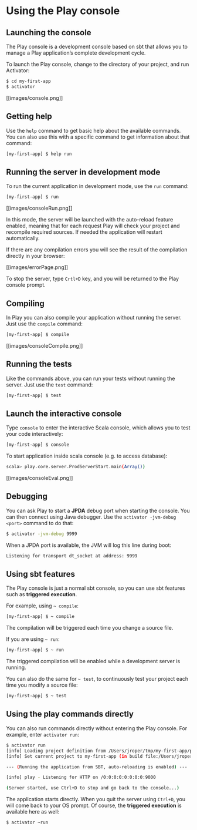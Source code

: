 <!--- Copyright (C) 2009-2015 Typesafe Inc. <http://www.typesafe.com> -->
# Using the Play console

## Launching the console

The Play console is a development console based on sbt that allows you to manage a Play application’s complete development cycle.

To launch the Play console, change to the directory of your project, and run Activator:

```bash
$ cd my-first-app
$ activator
```

[[images/console.png]]

## Getting help

Use the `help` command to get basic help about the available commands.  You can also use this with a specific command to get information about that command:

```bash
[my-first-app] $ help run
```

## Running the server in development mode

To run the current application in development mode, use the `run` command:

```bash
[my-first-app] $ run
```

[[images/consoleRun.png]]

In this mode, the server will be launched with the auto-reload feature enabled, meaning that for each request Play will check your project and recompile required sources. If needed the application will restart automatically.

If there are any compilation errors you will see the result of the compilation directly in your browser:

[[images/errorPage.png]]

To stop the server, type `Crtl+D` key, and you will be returned to the Play console prompt.

## Compiling

In Play you can also compile your application without running the server. Just use the `compile` command:

```bash
[my-first-app] $ compile
```

[[images/consoleCompile.png]]

## Running the tests

Like the commands above, you can run your tests without running the server. Just use the `test` command:

```bash
[my-first-app] $ test
```

## Launch the interactive console

Type `console` to enter the interactive Scala console, which allows you to test your code interactively:

```bash
[my-first-app] $ console
```

To start application inside scala console (e.g. to access database):
```bash
scala> play.core.server.ProdServerStart.main(Array())
```

[[images/consoleEval.png]] 

## Debugging

You can ask Play to start a **JPDA** debug port when starting the console. You can then connect using Java debugger. Use the `activator -jvm-debug <port>` command to do that:

```bash
$ activator -jvm-debug 9999
```

When a JPDA port is available, the JVM will log this line during boot:

```bash
Listening for transport dt_socket at address: 9999
```

## Using sbt features

The Play console is just a normal sbt console, so you can use sbt features such as **triggered execution**. 

For example, using `~ compile`:

```bash
[my-first-app] $ ~ compile
```

The compilation will be triggered each time you change a source file.

If you are using `~ run`:

```bash
[my-first-app] $ ~ run
```

The triggered compilation will be enabled while a development server is running.

You can also do the same for `~ test`, to continuously test your project each time you modify a source file:

```bash
[my-first-app] $ ~ test
```

## Using the play commands directly

You can also run commands directly without entering the Play console. For example, enter `activator run`:

```bash
$ activator run
[info] Loading project definition from /Users/jroper/tmp/my-first-app/project
[info] Set current project to my-first-app (in build file:/Users/jroper/tmp/my-first-app/)

--- (Running the application from SBT, auto-reloading is enabled) ---

[info] play - Listening for HTTP on /0:0:0:0:0:0:0:0:9000

(Server started, use Ctrl+D to stop and go back to the console...)
```

The application starts directly. When you quit the server using `Ctrl+D`, you will come back to your OS prompt. Of course, the **triggered execution** is available here as well:

```bash
$ activator ~run
```
